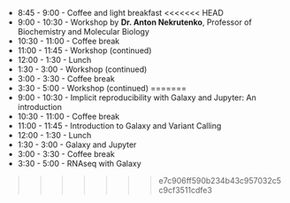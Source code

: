 * 8:45 - 9:00 - Coffee and light breakfast
<<<<<<< HEAD
* 9:00 - 10:30 - Workshop by **Dr. Anton Nekrutenko**, Professor of Biochemistry and Molecular Biology
* 10:30 - 11:00 - Coffee break
* 11:00 - 11:45 - Workshop (continued)
* 12:00 - 1:30 - Lunch 
* 1:30 - 3:00 - Workshop (continued)
* 3:00 - 3:30 - Coffee break
* 3:30 - 5:00 - Workshop (continued)
=======
* 9:00 - 10:30 - Implicit reproducibility with Galaxy and Jupyter: An introduction
* 10:30 - 11:00 - Coffee break
* 11:00 - 11:45 - Introduction to Galaxy and Variant Calling
* 12:00 - 1:30 - Lunch 
* 1:30 - 3:00 - Galaxy and Jupyter
* 3:00 - 3:30 - Coffee break
* 3:30 - 5:00 - RNAseq with Galaxy
>>>>>>> e7c906ff590b234b43c957032c5c9cf3511cdfe3
